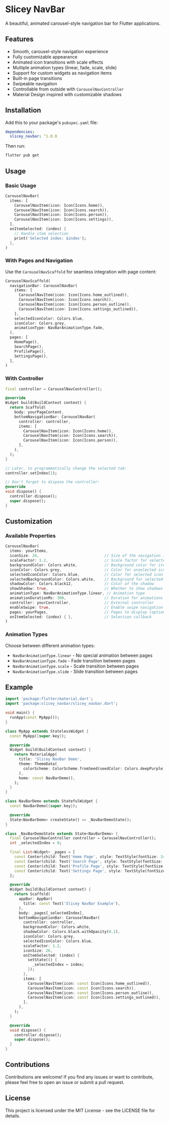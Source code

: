 # Slicey NavBar

A beautiful, animated carousel-style navigation bar for Flutter applications.



## Features

- Smooth, carousel-style navigation experience
- Fully customizable appearance
- Animated icon transitions with scale effects
- Multiple animation types (linear, fade, scale, slide)
- Support for custom widgets as navigation items
- Built-in page transitions
- Swipeable navigation
- Controllable from outside with `CarouselNavController`
- Material Design inspired with customizable shadows

## Installation

Add this to your package's `pubspec.yaml` file:

```yaml
dependencies:
  slicey_navbar: ^1.0.0
```

Then run:

```bash
flutter pub get
```

## Usage

### Basic Usage

```dart
CarouselNavBar(
  items: [
    CarouselNavItem(icon: Icon(Icons.home)),
    CarouselNavItem(icon: Icon(Icons.search)),
    CarouselNavItem(icon: Icon(Icons.person)),
    CarouselNavItem(icon: Icon(Icons.settings)),
  ],
  onItemSelected: (index) {
    // Handle item selection
    print('Selected index: $index');
  },
)
```

### With Pages and Navigation

Use the `CarouselNavScaffold` for seamless integration with page content:

```dart
CarouselNavScaffold(
  navigationBar: CarouselNavBar(
    items: [
      CarouselNavItem(icon: Icon(Icons.home_outlined)),
      CarouselNavItem(icon: Icon(Icons.search)),
      CarouselNavItem(icon: Icon(Icons.person_outline)),
      CarouselNavItem(icon: Icon(Icons.settings_outlined)),
    ],
    selectedIconColor: Colors.blue,
    iconColor: Colors.grey,
    animationType: NavBarAnimationType.fade,
  ),
  pages: [
    HomePage(),
    SearchPage(),
    ProfilePage(),
    SettingsPage(),
  ],
)
```

### With Controller

```dart
final controller = CarouselNavController();

@override
Widget build(BuildContext context) {
  return Scaffold(
    body: yourPageContent,
    bottomNavigationBar: CarouselNavBar(
      controller: controller,
      items: [
        CarouselNavItem(icon: Icon(Icons.home)),
        CarouselNavItem(icon: Icon(Icons.search)),
        CarouselNavItem(icon: Icon(Icons.person)),
      ],
    ),
  );
}

// Later, to programmatically change the selected tab:
controller.setIndex(1);

// Don't forget to dispose the controller:
@override
void dispose() {
  controller.dispose();
  super.dispose();
}
```

## Customization

### Available Properties

```dart
CarouselNavBar(
  items: yourItems,
  iconSize: 24,                             // Size of the navigation icons
  scaleFactor: 1.2,                         // Scale factor for selected item
  backgroundColor: Colors.white,            // Background color for items
  iconColor: Colors.grey,                   // Color for unselected icons
  selectedIconColor: Colors.blue,           // Color for selected icon
  selectedBackgroundColor: Colors.white,    // Background for selected item
  shadowColor: Colors.black12,              // Color of the shadow
  showShadow: true,                         // Whether to show shadows
  animationType: NavBarAnimationType.linear, // Animation type
  animationDurationMs: 300,                 // Duration for animations
  controller: yourController,               // External controller
  enableSwipe: true,                        // Enable swipe navigation
  pages: yourPages,                         // Pages to display (optional)
  onItemSelected: (index) { },              // Selection callback
)
```

### Animation Types

Choose between different animation types:

- `NavBarAnimationType.linear` - No special animation between pages
- `NavBarAnimationType.fade` - Fade transition between pages
- `NavBarAnimationType.scale` - Scale transition between pages
- `NavBarAnimationType.slide` - Slide transition between pages

## Example

```dart
import 'package:flutter/material.dart';
import 'package:slicey_navbar/slicey_navbar.dart';

void main() {
  runApp(const MyApp());
}

class MyApp extends StatelessWidget {
  const MyApp({super.key});

  @override
  Widget build(BuildContext context) {
    return MaterialApp(
      title: 'Slicey NavBar Demo',
      theme: ThemeData(
        colorScheme: ColorScheme.fromSeed(seedColor: Colors.deepPurple),
      ),
      home: const NavBarDemo(),
    );
  }
}

class NavBarDemo extends StatefulWidget {
  const NavBarDemo({super.key});

  @override
  State<NavBarDemo> createState() => _NavBarDemoState();
}

class _NavBarDemoState extends State<NavBarDemo> {
  final CarouselNavController controller = CarouselNavController();
  int _selectedIndex = 0;

  final List<Widget> _pages = [
    const Center(child: Text('Home Page', style: TextStyle(fontSize: 24))),
    const Center(child: Text('Search Page', style: TextStyle(fontSize: 24))),
    const Center(child: Text('Profile Page', style: TextStyle(fontSize: 24))),
    const Center(child: Text('Settings Page', style: TextStyle(fontSize: 24))),
  ];

  @override
  Widget build(BuildContext context) {
    return Scaffold(
      appBar: AppBar(
        title: const Text('Slicey NavBar Example'),
      ),
      body: _pages[_selectedIndex],
      bottomNavigationBar: CarouselNavBar(
        controller: controller,
        backgroundColor: Colors.white,
        shadowColor: Colors.black.withOpacity(0.1),
        iconColor: Colors.grey,
        selectedIconColor: Colors.blue,
        scaleFactor: 1.2,
        iconSize: 26,
        onItemSelected: (index) {
          setState(() {
            _selectedIndex = index;
          });
        },
        items: [
          CarouselNavItem(icon: const Icon(Icons.home_outlined)),
          CarouselNavItem(icon: const Icon(Icons.search)),
          CarouselNavItem(icon: const Icon(Icons.person_outline)),
          CarouselNavItem(icon: const Icon(Icons.settings_outlined)),
        ],
      ),
    );
  }

  @override
  void dispose() {
    controller.dispose();
    super.dispose();
  }
}
```

## Contributions

Contributions are welcome! If you find any issues or want to contribute, please feel free to open an issue or submit a pull request.

## License

This project is licensed under the MIT License - see the LICENSE file for details.